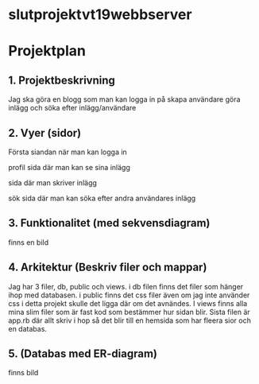 # slutprojektvt19webbserver

# Projektplan

## 1. Projektbeskrivning
Jag ska göra en blogg som man kan logga in på skapa användare göra inlägg och söka efter inlägg/användare

## 2. Vyer (sidor)
Första siandan när man kan logga in

profil sida där man kan se sina inlägg

sida där man skriver inlägg

sök sida där man kan söka efter andra användares inlägg

## 3. Funktionalitet (med sekvensdiagram)
finns en bild
## 4. Arkitektur (Beskriv filer och mappar)
Jag har 3 filer, db, public och views. i db filen finns det filer som hänger ihop med databasen. i public finns det css filer även om jag inte använder css i detta projekt skulle det ligga där om det avnändes. I views finns alla mina slim filer som är fast kod som bestämmer hur sidan blir. Sista filen är app.rb där allt skriv i hop så det blir till en hemsida som har fleera sior och en databas.
## 5. (Databas med ER-diagram)
finns bild
